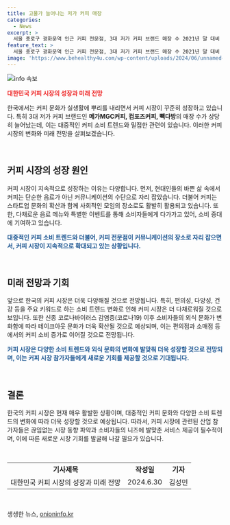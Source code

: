 ```yaml
---
title: 고물가 늘어나는 저가 커피 매장
categories:
  - News
excerpt: >
  서울 종로구 광화문역 인근 커피 전문점, 3대 저가 커피 브랜드 매장 수 2021년 말 대비 37.3% 증가
feature_text: >
  서울 종로구 광화문역 인근 커피 전문점, 3대 저가 커피 브랜드 매장 수 2021년 말 대비 37.3% 증가
image: 'https://www.behealthy4u.com/wp-content/uploads/2024/06/unnamed-file.png'
---
```


<p><img src="https://www.behealthy4u.com/wp-content/uploads/2024/06/unnamed-file.png" alt="info 속보" /></p>

<p><b><span style="color: #ee2323;">대한민국 커피 시장의 성장과 미래 전망</span></b></p>

<p>한국에서는 커피 문화가 실생활에 뿌리를 내리면서 커피 시장이 꾸준히 성장하고 있습니다. 특히 3대 저가 커피 브랜드인 <b>메가MGC커피, 컴포즈커피, 빽다방</b>의 매장 수가 상당히 늘어났는데, 이는 대중적인 커피 소비 트렌드와 밀접한 관련이 있습니다. 이러한 커피 시장의 변화와 미래 전망을 살펴보겠습니다.</p>

<p data-ke-size="size16">&nbsp;</p>

<h2 data-ke-size="size26">커피 시장의 성장 원인</h2>

<p>커피 시장이 지속적으로 성장하는 이유는 다양합니다. 먼저, 현대인들의 바쁜 삶 속에서 커피는 단순한 음료가 아닌 커뮤니케이션의 수단으로 자리 잡았습니다. 더불어 커피는 스타트업 문화의 확산과 함께 사회적인 모임의 장소로도 활발히 활용되고 있습니다. 또한, 다채로운 음료 메뉴와 특별한 이벤트를 통해 소비자들에게 다가가고 있어, 소비 증대에 기여하고 있습니다.</p>

<p><b><span style="color: #1a5490;">대중적인 커피 소비 트렌드와 더불어, 커피 전문점이 커뮤니케이션의 장소로 자리 잡으면서, 커피 시장이 지속적으로 확대되고 있는 상황입니다.</span></b></p>

<p data-ke-size="size16">&nbsp;</p>

<h2 data-ke-size="size26">미래 전망과 기회</h2>

<p>앞으로 한국의 커피 시장은 더욱 다양해질 것으로 전망됩니다. 특히, 편의성, 다양성, 건강 등을 주요 키워드로 하는 소비 트렌드 변화로 인해 커피 시장은 더 다채로워질 것으로 보입니다. 또한 신종 코로나바이러스 감염증(코로나19) 이후 소비자들의 외식 문화가 변화함에 따라 테이크아웃 문화가 더욱 확산될 것으로 예상되며, 이는 편의점과 소매점 등에서의 커피 소비 증가로 이어질 것으로 전망됩니다.</p>

<p><b><span style="color: #1a5490;">커피 시장은 다양한 소비 트렌드와 외식 문화의 변화에 발맞춰 더욱 성장할 것으로 전망되며, 이는 커피 시장 참가자들에게 새로운 기회를 제공할 것으로 기대됩니다.</span></b></p>

<p data-ke-size="size16">&nbsp;</p>

<h2 data-ke-size="size26">결론</h2>

<p>한국의 커피 시장은 현재 매우 활발한 상황이며, 대중적인 커피 문화와 다양한 소비 트렌드의 변화에 따라 더욱 성장할 것으로 예상됩니다. 따라서, 커피 시장에 관련된 산업 참가자들은 끊임없는 시장 동향 파악과 소비자들의 니즈에 발맞춘 서비스 제공이 필수적이며, 이에 따른 새로운 시장 기회를 발굴해 나갈 필요가 있습니다.</p>

<p data-ke-size="size16">&nbsp;</p>

<table>
<tbody>
<tr>
<td style="text-align: center; height: 17px;"><b>기사제목</b></td>
<td style="text-align: center; height: 17px;"><b>작성일</b></td>
<td style="text-align: center; height: 17px;"><b>기자</b></td>
</tr>
<tr>
<td style="text-align: center; height: 17px;">대한민국 커피 시장의 성장과 미래 전망</td>
<td style="text-align: center; height: 17px;">2024.6.30</td>
<td style="text-align: center; height: 17px;">김성민</td>
</tr>
</tbody>
</table>

<p data-ke-size="size16">&nbsp;</p>
생생한 뉴스, <a href="https://onioninfo.kr" rel="dofollow">onioninfo.kr</a>


